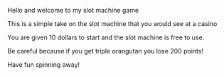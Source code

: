 Hello and welcome to my slot machine game

This is a simple take on the slot machine that you would see at a casino

You are given 10 dollars to start and the slot machine is free to use.

Be careful because if you get triple orangutan you lose 200 points!

Have fun spinning away!
